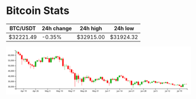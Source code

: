 # Bitcoin Stats

BTC/USDT|24h change|24h high|24h low|
|---|---|---|---|
|$32221.49|-0.35%|$32915.00|$31924.32|

<img src="./chart.svg">
